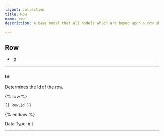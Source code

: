 ```yaml
---
layout: collection
title: Row
name: row
description: A base model that all models which are based upon a row should inherit from
 
---
```


## Row

* [Id](#id)

---

<a name="id"></a>
### Id
Determines the Id of the row.

{% raw %}
```liquid
{{ Row.Id }}

```
{% endraw %}

Data Type: int

---